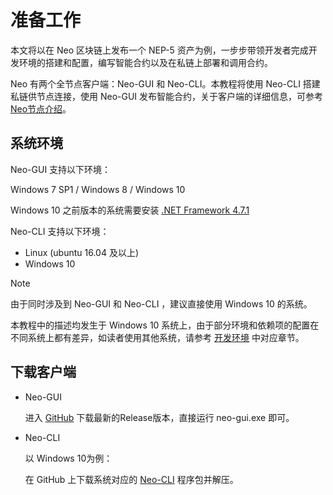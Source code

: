 # 准备工作

本文将以在 Neo 区块链上发布一个 NEP-5 资产为例，一步步带领开发者完成开发环境的搭建和配置，编写智能合约以及在私链上部署和调用合约。

Neo 有两个全节点客户端：Neo-GUI 和 Neo-CLI。本教程将使用 Neo-CLI 搭建私链供节点连接，使用 Neo-GUI 发布智能合约，关于客户端的详细信息，可参考 [Neo节点介绍](../../node/introduction.md)。

## 系统环境

Neo-GUI 支持以下环境：

Windows 7 SP1 / Windows 8 / Windows 10

Windows 10 之前版本的系统需要安装 [.NET Framework 4.7.1](https://www.microsoft.com/net/download/framework)

Neo-CLI 支持以下环境：

- Linux (ubuntu 16.04 及以上)
- Windows 10

> [!NOTE]
>
> 由于同时涉及到 Neo-GUI 和 Neo-CLI ，建议直接使用 Windows 10 的系统。
>
> 本教程中的描述均发生于 Windows 10 系统上，由于部分环境和依赖项的配置在不同系统上都有差异，如读者使用其他系统，请参考 [开发环境](../devenv/getting-started-csharp-mac.md) 中对应章节。

## 下载客户端

- Neo-GUI

  进入 [GitHub](https://github.com/neo-project/neo-gui/releases) 下载最新的Release版本，直接运行 neo-gui.exe 即可。

- Neo-CLI

  以 Windows 10为例：

  在 GitHub 上下载系统对应的 [Neo-CLI](https://github.com/neo-project/neo-cli/releases) 程序包并解压。

